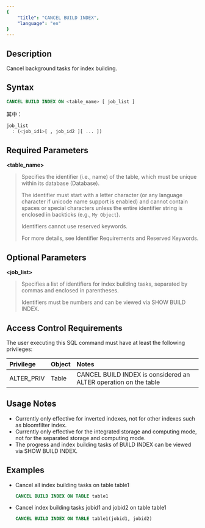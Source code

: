 ```yaml
---
{
    "title": "CANCEL BUILD INDEX",
    "language": "en"
}
---
```


## Description

Cancel background tasks for index building.

## Syntax


```sql
CANCEL BUILD INDEX ON <table_name> [ job_list ]
```

其中：

```sql
job_list
  : (<job_id1>[ , job_id2 ][ ... ])
```
## Required Parameters

**<table_name>**

> Specifies the identifier (i.e., name) of the table, which must be unique within its database (Database).
>
> The identifier must start with a letter character (or any language character if unicode name support is enabled) and cannot contain spaces or special characters unless the entire identifier string is enclosed in backticks (e.g., `My Object`).
>
> Identifiers cannot use reserved keywords.
>
> For more details, see Identifier Requirements and Reserved Keywords.

## Optional Parameters

**<job_list>**

> Specifies a list of identifiers for index building tasks, separated by commas and enclosed in parentheses.
>
> Identifiers must be numbers and can be viewed via SHOW BUILD INDEX.

## Access Control Requirements

The user executing this SQL command must have at least the following privileges:

| Privilege  | Object | Notes                                                        |
| :--------- | :----- | :----------------------------------------------------------- |
| ALTER_PRIV | Table  | CANCEL BUILD INDEX is considered an ALTER operation on the table |

## Usage Notes

- Currently only effective for inverted indexes, not for other indexes such as bloomfilter index.
- Currently only effective for the integrated storage and computing mode, not for the separated storage and computing mode.
- The progress and index building tasks of BUILD INDEX can be viewed via SHOW BUILD INDEX.

## Examples

- Cancel all index building tasks on table table1

  ```sql
  CANCEL BUILD INDEX ON TABLE table1
  ```

- Cancel index building tasks jobid1 and jobid2 on table table1

  ```sql
  CANCEL BUILD INDEX ON TABLE table1(jobid1, jobid2)
  ```